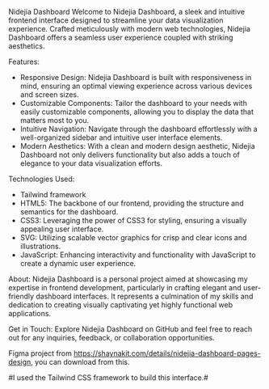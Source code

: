Nidejia Dashboard
Welcome to Nidejia Dashboard, a sleek and intuitive frontend interface designed to streamline your data visualization experience. Crafted meticulously with modern web technologies, Nidejia Dashboard offers a seamless user experience coupled with striking aesthetics.

Features:
- Responsive Design: Nidejia Dashboard is built with responsiveness in mind, ensuring an optimal viewing experience across various devices and screen sizes.
- Customizable Components: Tailor the dashboard to your needs with easily customizable components, allowing you to display the data that matters most to you.
- Intuitive Navigation: Navigate through the dashboard effortlessly with a well-organized sidebar and intuitive user interface elements.
- Modern Aesthetics: With a clean and modern design aesthetic, Nidejia Dashboard not only delivers functionality but also adds a touch of elegance to your data visualization efforts.

Technologies Used:
- Tailwind framework
- HTML5: The backbone of our frontend, providing the structure and semantics for the dashboard.
- CSS3: Leveraging the power of CSS3 for styling, ensuring a visually appealing user interface.
- SVG: Utilizing scalable vector graphics for crisp and clear icons and illustrations.
- JavaScript: Enhancing interactivity and functionality with JavaScript to create a dynamic user experience.


About:
Nidejia Dashboard is a personal project aimed at showcasing my expertise in frontend development, particularly in crafting elegant and user-friendly dashboard interfaces. It represents a culmination of my skills and dedication to creating visually captivating yet highly functional web applications.

Get in Touch:
Explore Nidejia Dashboard on GitHub and feel free to reach out for any inquiries, feedback, or collaboration opportunities.

Figma project from https://shaynakit.com/details/nidejia-dashboard-pages-design, you can download from this.

#I used the Tailwind CSS framework to build this interface.#
